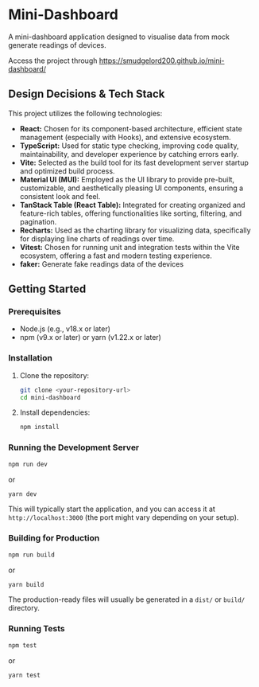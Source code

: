# Mini-Dashboard

A mini-dashboard application designed to visualise data from mock generate readings of devices.

Access the project through https://smudgelord200.github.io/mini-dashboard/

## Design Decisions & Tech Stack

This project utilizes the following technologies:

*   **React:** Chosen for its component-based architecture, efficient state management (especially with Hooks), and extensive ecosystem.
*   **TypeScript:** Used for static type checking, improving code quality, maintainability, and developer experience by catching errors early.
*   **Vite:** Selected as the build tool for its fast development server startup and optimized build process.
*   **Material UI (MUI):** Employed as the UI library to provide pre-built, customizable, and aesthetically pleasing UI components, ensuring a consistent look and feel.
*   **TanStack Table (React Table):** Integrated for creating organized and feature-rich tables, offering functionalities like sorting, filtering, and pagination.
*   **Recharts:** Used as the charting library for visualizing data, specifically for displaying line charts of readings over time.
*   **Vitest:** Chosen for running unit and integration tests within the Vite ecosystem, offering a fast and modern testing experience.
*   **faker:** Generate fake readings data of the devices

## Getting Started

### Prerequisites

*   Node.js (e.g., v18.x or later)
*   npm (v9.x or later) or yarn (v1.22.x or later)

### Installation

1.  Clone the repository:
    ```bash
    git clone <your-repository-url>
    cd mini-dashboard
    ```
2.  Install dependencies:
    ```bash
    npm install
    ```

### Running the Development Server

```bash
npm run dev
```
or
```bash
yarn dev
```
This will typically start the application, and you can access it at `http://localhost:3000` (the port might vary depending on your setup).

### Building for Production

```bash
npm run build
```
or
```bash
yarn build
```
The production-ready files will usually be generated in a `dist/` or `build/` directory.

### Running Tests

```bash
npm test
```
or
```bash
yarn test
```